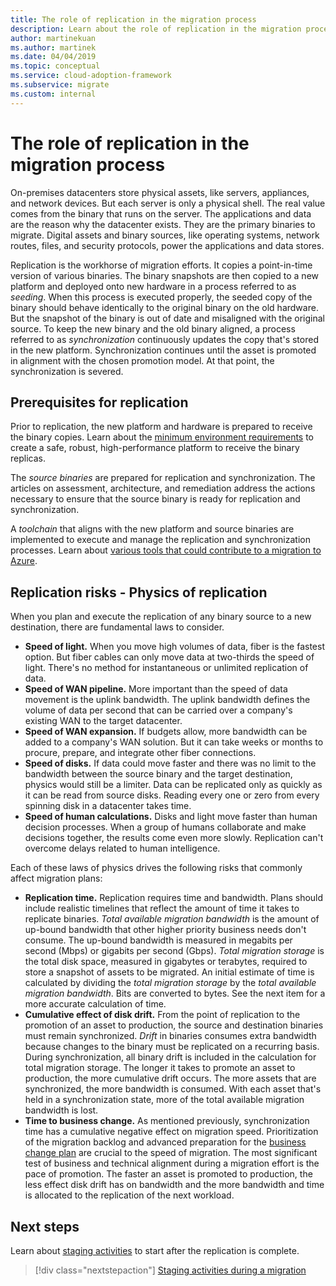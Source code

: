 ```yaml
---
title: The role of replication in the migration process
description: Learn about the role of replication in the migration process and how to plan for the prerequisites and risks of replication activities.
author: martinekuan
ms.author: martinek
ms.date: 04/04/2019
ms.topic: conceptual
ms.service: cloud-adoption-framework
ms.subservice: migrate
ms.custom: internal
---
```


# The role of replication in the migration process

On-premises datacenters store physical assets, like servers, appliances, and network devices. But each server is only a physical shell. The real value comes from the binary that runs on the server. The applications and data are the reason why the datacenter exists. They are the primary binaries to migrate. Digital assets and binary sources, like operating systems, network routes, files, and security protocols, power the applications and data stores.

Replication is the workhorse of migration efforts. It copies a point-in-time version of various binaries. The binary snapshots are then copied to a new platform and deployed onto new hardware in a process referred to as *seeding*. When this process is executed properly, the seeded copy of the binary should behave identically to the original binary on the old hardware. But the snapshot of the binary is out of date and misaligned with the original source. To keep the new binary and the old binary aligned, a process referred to as *synchronization* continuously updates the copy that's stored in the new platform. Synchronization continues until the asset is promoted in alignment with the chosen promotion model. At that point, the synchronization is severed.

## Prerequisites for replication

Prior to replication, the new platform and hardware is prepared to receive the binary copies. Learn about the [minimum environment requirements](../prerequisites/index.md) to create a safe, robust, high-performance platform to receive the binary replicas.

The *source binaries* are prepared for replication and synchronization. The articles on assessment, architecture, and remediation address the actions necessary to ensure that the source binary is ready for replication and synchronization.

A *toolchain* that aligns with the new platform and source binaries are implemented to execute and manage the replication and synchronization processes. Learn about [various tools that could contribute to a migration to Azure](./replicate-options.md).

## Replication risks - Physics of replication

When you plan and execute the replication of any binary source to a new destination, there are fundamental laws to consider.

- **Speed of light.** When you move high volumes of data, fiber is the fastest option. But fiber cables can only move data at two-thirds the speed of light. There's no method for instantaneous or unlimited replication of data.
- **Speed of WAN pipeline.** More important than the speed of data movement is the uplink bandwidth. The uplink bandwidth defines the volume of data per second that can be carried over a company's existing WAN to the target datacenter.
- **Speed of WAN expansion.** If budgets allow, more bandwidth can be added to a company's WAN solution. But it can take weeks or months to procure, prepare, and integrate other fiber connections.
- **Speed of disks.** If data could move faster and there was no limit to the bandwidth between the source binary and the target destination, physics would still be a limiter. Data can be replicated only as quickly as it can be read from source disks. Reading every one or zero from every spinning disk in a datacenter takes time.
- **Speed of human calculations.** Disks and light move faster than human decision processes. When a group of humans collaborate and make decisions together, the results come even more slowly. Replication can't overcome delays related to human intelligence.

Each of these laws of physics drives the following risks that commonly affect migration plans:

- **Replication time.** Replication requires time and bandwidth. Plans should include realistic timelines that reflect the amount of time it takes to replicate binaries. *Total available migration bandwidth* is the amount of up-bound bandwidth that other higher priority business needs don't consume. The up-bound bandwidth is measured in megabits per second (Mbps) or gigabits per second (Gbps). *Total migration storage* is the total disk space, measured in gigabytes or terabytes, required to store a snapshot of assets to be migrated. An initial estimate of time is calculated by dividing the *total migration storage* by the *total available migration bandwidth*. Bits are converted to bytes. See the next item for a more accurate calculation of time.
- **Cumulative effect of disk drift.** From the point of replication to the promotion of an asset to production, the source and destination binaries must remain synchronized. *Drift* in binaries consumes extra bandwidth because changes to the binary must be replicated on a recurring basis. During synchronization, all binary drift is included in the calculation for total migration storage. The longer it takes to promote an asset to production, the more cumulative drift occurs. The more assets that are synchronized, the more bandwidth is consumed. With each asset that's held in a synchronization state, more of the total available migration bandwidth is lost.
- **Time to business change.** As mentioned previously, synchronization time has a cumulative negative effect on migration speed. Prioritization of the migration backlog and advanced preparation for the [business change plan](../optimize/business-change-plan.md) are crucial to the speed of migration. The most significant test of business and technical alignment during a migration effort is the pace of promotion. The faster an asset is promoted to production, the less effect disk drift has on bandwidth and the more bandwidth and time is allocated to the replication of the next workload.

## Next steps

Learn about [staging activities](./stage.md) to start after the replication is complete.

> [!div class="nextstepaction"]
> [Staging activities during a migration](./stage.md)
